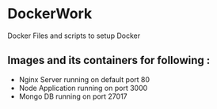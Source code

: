 # DockerWork
Docker Files and scripts to setup Docker

## Images and its containers for following :

* Nginx Server running on default port 80
* Node Application running on port 3000
* Mongo DB running on port 27017
